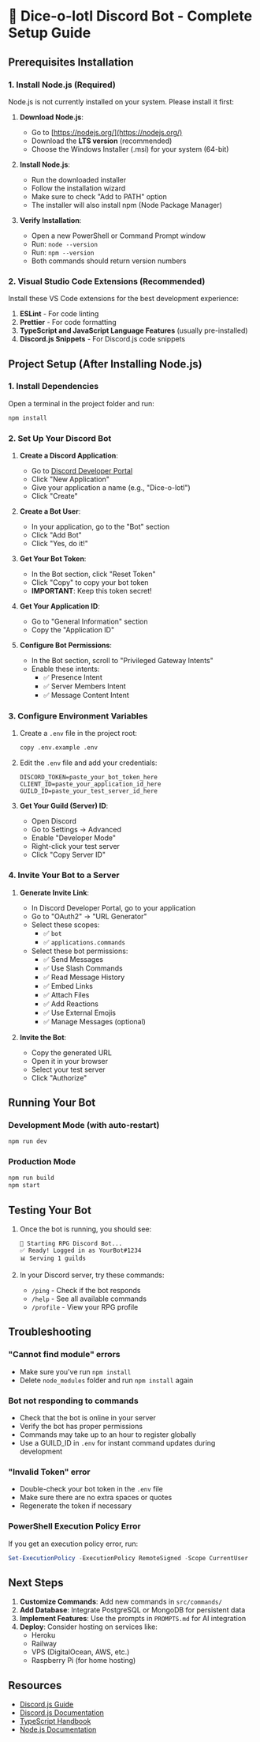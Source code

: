 # 🚀 Dice-o-lotl Discord Bot - Complete Setup Guide

## Prerequisites Installation

### 1. Install Node.js (Required)

Node.js is not currently installed on your system. Please install it first:

1. **Download Node.js**:
   - Go to [https://nodejs.org/](https://nodejs.org/)
   - Download the **LTS version** (recommended)
   - Choose the Windows Installer (.msi) for your system (64-bit)

2. **Install Node.js**:
   - Run the downloaded installer
   - Follow the installation wizard
   - Make sure to check "Add to PATH" option
   - The installer will also install npm (Node Package Manager)

3. **Verify Installation**:
   - Open a new PowerShell or Command Prompt window
   - Run: `node --version`
   - Run: `npm --version`
   - Both commands should return version numbers

### 2. Visual Studio Code Extensions (Recommended)

Install these VS Code extensions for the best development experience:

1. **ESLint** - For code linting
2. **Prettier** - For code formatting
3. **TypeScript and JavaScript Language Features** (usually pre-installed)
4. **Discord.js Snippets** - For Discord.js code snippets

## Project Setup (After Installing Node.js)

### 1. Install Dependencies

Open a terminal in the project folder and run:

```bash
npm install
```

### 2. Set Up Your Discord Bot

1. **Create a Discord Application**:
   - Go to [Discord Developer Portal](https://discord.com/developers/applications)
   - Click "New Application"
   - Give your application a name (e.g., "Dice-o-lotl")
   - Click "Create"

2. **Create a Bot User**:
   - In your application, go to the "Bot" section
   - Click "Add Bot"
   - Click "Yes, do it!"

3. **Get Your Bot Token**:
   - In the Bot section, click "Reset Token"
   - Click "Copy" to copy your bot token
   - **IMPORTANT**: Keep this token secret!

4. **Get Your Application ID**:
   - Go to "General Information" section
   - Copy the "Application ID"

5. **Configure Bot Permissions**:
   - In the Bot section, scroll to "Privileged Gateway Intents"
   - Enable these intents:
     - ✅ Presence Intent
     - ✅ Server Members Intent
     - ✅ Message Content Intent

### 3. Configure Environment Variables

1. Create a `.env` file in the project root:
   ```bash
   copy .env.example .env
   ```

2. Edit the `.env` file and add your credentials:
   ```env
   DISCORD_TOKEN=paste_your_bot_token_here
   CLIENT_ID=paste_your_application_id_here
   GUILD_ID=paste_your_test_server_id_here
   ```

3. **Get Your Guild (Server) ID**:
   - Open Discord
   - Go to Settings → Advanced
   - Enable "Developer Mode"
   - Right-click your test server
   - Click "Copy Server ID"

### 4. Invite Your Bot to a Server

1. **Generate Invite Link**:
   - In Discord Developer Portal, go to your application
   - Go to "OAuth2" → "URL Generator"
   - Select these scopes:
     - ✅ `bot`
     - ✅ `applications.commands`
   - Select these bot permissions:
     - ✅ Send Messages
     - ✅ Use Slash Commands
     - ✅ Read Message History
     - ✅ Embed Links
     - ✅ Attach Files
     - ✅ Add Reactions
     - ✅ Use External Emojis
     - ✅ Manage Messages (optional)

2. **Invite the Bot**:
   - Copy the generated URL
   - Open it in your browser
   - Select your test server
   - Click "Authorize"

## Running Your Bot

### Development Mode (with auto-restart)
```bash
npm run dev
```

### Production Mode
```bash
npm run build
npm start
```

## Testing Your Bot

1. Once the bot is running, you should see:
   ```
   🤖 Starting RPG Discord Bot...
   ✅ Ready! Logged in as YourBot#1234
   📊 Serving 1 guilds
   ```

2. In your Discord server, try these commands:
   - `/ping` - Check if the bot responds
   - `/help` - See all available commands
   - `/profile` - View your RPG profile

## Troubleshooting

### "Cannot find module" errors
- Make sure you've run `npm install`
- Delete `node_modules` folder and run `npm install` again

### Bot not responding to commands
- Check that the bot is online in your server
- Verify the bot has proper permissions
- Commands may take up to an hour to register globally
- Use a GUILD_ID in `.env` for instant command updates during development

### "Invalid Token" error
- Double-check your bot token in the `.env` file
- Make sure there are no extra spaces or quotes
- Regenerate the token if necessary

### PowerShell Execution Policy Error
If you get an execution policy error, run:
```powershell
Set-ExecutionPolicy -ExecutionPolicy RemoteSigned -Scope CurrentUser
```

## Next Steps

1. **Customize Commands**: Add new commands in `src/commands/`
2. **Add Database**: Integrate PostgreSQL or MongoDB for persistent data
3. **Implement Features**: Use the prompts in `PROMPTS.md` for AI integration
4. **Deploy**: Consider hosting on services like:
   - Heroku
   - Railway
   - VPS (DigitalOcean, AWS, etc.)
   - Raspberry Pi (for home hosting)

## Resources

- [Discord.js Guide](https://discordjs.guide/)
- [Discord.js Documentation](https://discord.js.org/)
- [TypeScript Handbook](https://www.typescriptlang.org/docs/)
- [Node.js Documentation](https://nodejs.org/docs/)
